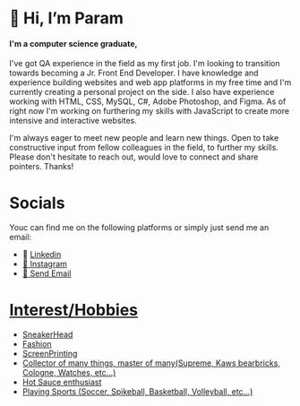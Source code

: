 <h1>👋 Hi, I’m Param</h1>
<h4>I'm a computer science graduate,</h4>
<p>I've got QA experience in the field as my first job. I'm looking to transition towards becoming a Jr. Front End Developer. I have knowledge and experience building websites 
and web app platforms in my free time and I'm currently creating a personal project on the side. I also have experience working with HTML, CSS, MySQL, C#, Adobe Photoshop, and 
Figma. As of right now I'm working on furthering my skills with JavaScript to create more intensive and interactive websites.

I'm always eager to meet new people and learn new things. Open to take constructive input from fellow colleagues in the field, to further my skills. Please don't hesitate to reach 
out, would love to connect and share pointers. Thanks!</p>


<h1>Socials</h1>
<p>Youc can find me on the following platforms or simply just send me an email:</p>
<ul>
  <li>👔 <a href="https://www.linkedin.com/in/paramvir-poonia?lipi=urn%3Ali%3Apage%3Ad_flagship3_profile_view_base_contact_details%3BZOFeTeHCRqO5ssiEC8Jhww%3D%3D">Linkedin</li>
  <li>📸 <a href="https://www.instagram.com/paramvirpoonia/">Instagram</li>
  <li>📧 <a href="mailto:paramvirponia@hotmail.com">Send Email</li>
</ul>


<h1>Interest/Hobbies</h1>
<ul>
  <li>SneakerHead</li>
  <li>Fashion</li>
  <li>ScreenPrinting</li>
  <li>Collector of many things, master of many(Supreme, Kaws bearbricks, Cologne, Watches, etc...)</li>
  <li>Hot Sauce enthusiast</li>
  <li>Playing Sports (Soccer, Spikeball, Basketball, Volleyball, etc...)</li>
</ul>

<!---
ParamvirP/ParamvirP is a ✨ special ✨ repository because its `README.md` (this file) appears on your GitHub profile.
You can click the Preview link to take a look at your changes.
--->
